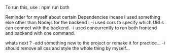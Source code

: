 To run this, use : npm run both

Reminder for myself about certain Dependencies incase I used something else other than Nodejs for the backend :
-i used cors to specify which URLs can connect with the backend.
-i used concurrently to run both frontend and backend with one command.

whats next ?
-add something new to the project or remake it for practice...
-i should remove all css and style the whole thing by myself...
